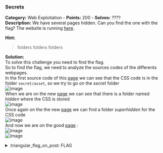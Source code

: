 ### Secrets
**Category:** Web Exploitation - **Points:** 200 - **Solves:** ????  
**Description:** We have several pages hidden. Can you find the one with the flag? The website is running [here](http://saturn.picoctf.net:61481/).  

**Hint:**
> folders folders folders  

**Solution:**  
To solve this challenge you need to find the flag.  
So to find the flag, we need to analyze the sources codes of the differents webpages.  
In the first source code of this [page](http://saturn.picoctf.net:61481/) we can see that the CSS code is in the folder `secret/asset`, so we try to go on the *secret* folder  
![image](https://user-images.githubusercontent.com/91023285/159657995-0608652f-cf31-4b4c-ae4e-3db2d7afdd31.png)  
When we are on the new [page](http://saturn.picoctf.net:61481/secret) we can see that there is a folder named *hidden* where the CSS is stored  
![image](https://user-images.githubusercontent.com/91023285/159658565-378c8466-f7e5-4fe3-94bf-c7657085b1fc.png)  
Once again on the the new [page](http://saturn.picoctf.net:61481/secret/hidden) we can find a folder *superhidden* for the CSS code  
![image](https://user-images.githubusercontent.com/91023285/159659438-1fd9a3b2-0ae6-440e-900c-b7d4d4270b72.png)  
And now we are on the good [page](http://saturn.picoctf.net:61481/secret/hidden/superhidden/) :  
![image](https://user-images.githubusercontent.com/91023285/159659674-709704d0-0180-4077-8d60-fa60fc0bd22d.png)  
![image](https://user-images.githubusercontent.com/91023285/159659974-a0da6cae-c8dd-4045-a50e-06cf67abb2bf.png)

<details>
  <summary>:triangular_flag_on_post: FLAG</summary>

  ```
  picoCTF{succ3ss_@h3n1c@10n_39849bcf}
  ```
</details>

